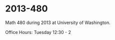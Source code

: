 2013-480
========

Math 480 during 2013 at University of Washington.

Office Hours: Tuesday 12:30 - 2
